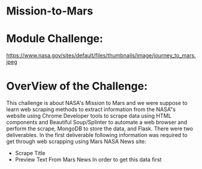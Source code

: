 # Mission-to-Mars
# Module Challenge:
https://www.nasa.gov/sites/default/files/thumbnails/image/journey_to_mars.jpeg
# OverView of the Challenge:
This challenge is about NASA's Mission to Mars and we were suppose to learn web scraping methods to extract information from the NASA"s website using Chrome Developer tools to scrape data using HTML components and Beautiful Soup/Splinter to automate a web browser and perform the scrape, MongoDB to store the data, and Flask. There were two deliverables. In the first deliverable following information was required to get through web scrapping using Mars NASA News site:
* Scrape Title 
* Preview Text From Mars News
In order to get this data first 

